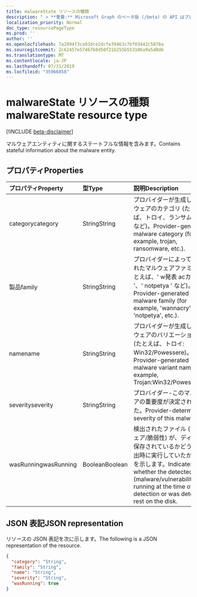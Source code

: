 ```yaml
---
title: malwareState リソースの種類
description: " > **重要:** Microsoft Graph のベータ版 (/beta) の API はプレビュー中であるため、変更されることがあります。 実稼働アプリケーションでは、これらの API の使用はサポートされていません。"
localization_priority: Normal
doc_type: resourcePageType
ms.prod: ''
author: ''
ms.openlocfilehash: 7a2094f3ca93dce2dcfe39463c7bf03442c5878a
ms.sourcegitcommit: 2c62457e57467b8d50f21b255b553106a9a5d8d6
ms.translationtype: MT
ms.contentlocale: ja-JP
ms.lasthandoff: 07/31/2019
ms.locfileid: "35966858"
---
```

# <a name="malwarestate-resource-type"></a><span data-ttu-id="a5de3-104">malwareState リソースの種類</span><span class="sxs-lookup"><span data-stu-id="a5de3-104">malwareState resource type</span></span>

 [!INCLUDE [beta-disclaimer](../../includes/beta-disclaimer.md)]

<span data-ttu-id="a5de3-105">マルウェアエンティティに関するステートフルな情報を含みます。</span><span class="sxs-lookup"><span data-stu-id="a5de3-105">Contains stateful information about the malware entity.</span></span>

## <a name="properties"></a><span data-ttu-id="a5de3-106">プロパティ</span><span class="sxs-lookup"><span data-stu-id="a5de3-106">Properties</span></span>

| <span data-ttu-id="a5de3-107">プロパティ</span><span class="sxs-lookup"><span data-stu-id="a5de3-107">Property</span></span>   | <span data-ttu-id="a5de3-108">型</span><span class="sxs-lookup"><span data-stu-id="a5de3-108">Type</span></span>|<span data-ttu-id="a5de3-109">説明</span><span class="sxs-lookup"><span data-stu-id="a5de3-109">Description</span></span>|
|:---------------|:--------|:----------|
|<span data-ttu-id="a5de3-110">category</span><span class="sxs-lookup"><span data-stu-id="a5de3-110">category</span></span>|<span data-ttu-id="a5de3-111">String</span><span class="sxs-lookup"><span data-stu-id="a5de3-111">String</span></span>|<span data-ttu-id="a5de3-112">プロバイダーが生成したマルウェアのカテゴリ (たとえば、トロイ、ランサムウェアなど)。</span><span class="sxs-lookup"><span data-stu-id="a5de3-112">Provider-generated malware category (for example, trojan, ransomware, etc.).</span></span>|
|<span data-ttu-id="a5de3-113">製品</span><span class="sxs-lookup"><span data-stu-id="a5de3-113">family</span></span>|<span data-ttu-id="a5de3-114">String</span><span class="sxs-lookup"><span data-stu-id="a5de3-114">String</span></span>|<span data-ttu-id="a5de3-115">プロバイダーによって生成されたマルウェアファミリ (たとえば、' w発表 acカップ '、' notpetya ' など)。</span><span class="sxs-lookup"><span data-stu-id="a5de3-115">Provider-generated malware family (for example, 'wannacry', 'notpetya', etc.).</span></span>|
|<span data-ttu-id="a5de3-116">name</span><span class="sxs-lookup"><span data-stu-id="a5de3-116">name</span></span>|<span data-ttu-id="a5de3-117">String</span><span class="sxs-lookup"><span data-stu-id="a5de3-117">String</span></span>|<span data-ttu-id="a5de3-118">プロバイダーが生成したマルウェアのバリエーション名 (たとえば、トロイ: Win32/Powessere)。</span><span class="sxs-lookup"><span data-stu-id="a5de3-118">Provider-generated malware variant name (for example, Trojan:Win32/Powessere.H).</span></span>|
|<span data-ttu-id="a5de3-119">severity</span><span class="sxs-lookup"><span data-stu-id="a5de3-119">severity</span></span>|<span data-ttu-id="a5de3-120">String</span><span class="sxs-lookup"><span data-stu-id="a5de3-120">String</span></span>|<span data-ttu-id="a5de3-121">プロバイダー-このマルウェアの重要度が決定されました。</span><span class="sxs-lookup"><span data-stu-id="a5de3-121">Provider-determined severity of this malware.</span></span>|
|<span data-ttu-id="a5de3-122">wasRunning</span><span class="sxs-lookup"><span data-stu-id="a5de3-122">wasRunning</span></span>|<span data-ttu-id="a5de3-123">Boolean</span><span class="sxs-lookup"><span data-stu-id="a5de3-123">Boolean</span></span>|<span data-ttu-id="a5de3-124">検出されたファイル (マルウェア/脆弱性) が、ディスクに保存されているかどうかを検出時に実行していたかどうかを示します。</span><span class="sxs-lookup"><span data-stu-id="a5de3-124">Indicates whether the detected file (malware/vulnerability) was running at the time of detection or was detected at rest on the disk.</span></span>|

## <a name="json-representation"></a><span data-ttu-id="a5de3-125">JSON 表記</span><span class="sxs-lookup"><span data-stu-id="a5de3-125">JSON representation</span></span>

<span data-ttu-id="a5de3-126">リソースの JSON 表記を次に示します。</span><span class="sxs-lookup"><span data-stu-id="a5de3-126">The following is a JSON representation of the resource.</span></span>

<!-- {
  "blockType": "resource",
  "optionalProperties": [

  ],
  "@odata.type": "microsoft.graph.malwareState"
}-->

```json
{
  "category": "String",
  "family": "String",
  "name": "String",
  "severity": "String",
  "wasRunning": true
}

```

<!-- uuid: 8fcb5dbc-d5aa-4681-8e31-b001d5168d79
2015-10-25 14:57:30 UTC -->
<!--
{
  "type": "#page.annotation",
  "description": "malwareState resource",
  "keywords": "",
  "section": "documentation",
  "tocPath": "",
  "suppressions": []
}
-->
